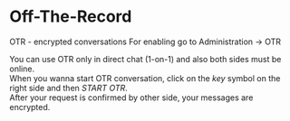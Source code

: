 # Off-The-Record

OTR - encrypted conversations
For enabling go to Administration -> OTR

You can use OTR only in direct chat (1-on-1) and also both sides must be online.  
When you wanna start OTR conversation, click on the _key_ symbol on the right side and then _START OTR_.  
After your request is confirmed by other side, your messages are encrypted.

